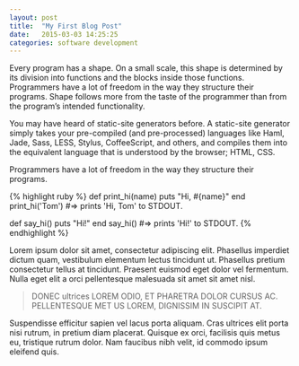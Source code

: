 ```yaml
---
layout: post
title:  "My First Blog Post"
date:   2015-03-03 14:25:25
categories: software development
---
```

Every program has a shape. On a small scale, this shape is determined by its division into functions and the blocks inside those functions. Programmers have a lot of freedom in the way they structure their programs. Shape follows more from the taste of the programmer than from the program’s intended functionality.

You may have heard of static-site generators before. A static-site generator simply takes your pre-compiled (and pre-processed) languages like Haml, Jade, Sass, LESS, Stylus, CoffeeScript, and others, and compiles them into the equivalent language that is understood by the browser; HTML, CSS.

Programmers have a lot of freedom in the way they structure their programs.

{% highlight ruby %}
def print_hi(name)
  puts "Hi, #{name}"
end
print_hi('Tom')
#=> prints 'Hi, Tom' to STDOUT.

def say_hi()
  puts "Hi!"
end
say_hi()
#=> prints 'Hi!' to STDOUT.
{% endhighlight %}

Lorem ipsum dolor sit amet, consectetur adipiscing elit. Phasellus imperdiet dictum quam, vestibulum elementum lectus tincidunt ut. Phasellus pretium consectetur tellus at tincidunt. Praesent euismod eget dolor vel fermentum. Nulla eget elit a orci pellentesque malesuada sit amet sit amet nisl. 

> DONEC ultrices LOREM ODIO, ET PHARETRA DOLOR CURSUS AC. PELLENTESQUE MET US LOREM, DIGNISSIM IN SUSCIPIT AT.

Suspendisse efficitur sapien vel lacus porta aliquam. Cras ultrices elit porta nisi rutrum, in pretium diam placerat. Quisque ex orci, facilisis quis metus eu, tristique rutrum dolor. Nam faucibus nibh velit, id commodo ipsum eleifend quis.

[jekyll]:      http://jekyllrb.com
[jekyll-gh]:   https://github.com/jekyll/jekyll
[jekyll-help]: https://github.com/jekyll/jekyll-help
